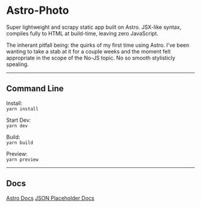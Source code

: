 
# Astro-Photo

Super lightweight and scrapy static app built on Astro.
JSX-like syntax, compiles fully to HTML at build-time, leaving zero JavaScript.

The inherant pitfall being: the quirks of my first time using Astro.
I've been wanting to take a stab at it for a couple weeks and the moment felt appropriate in the scope of the No-JS topic. No so smooth stylisticly spealing.


----

## Command Line

Install:<br>
`yarn install`

Start Dev:<br>
`yarn dev`

Build:<br>
`yarn build`

Preview:<br>
`yarn preview`

----

## Docs

[Astro Docs](https://docs.astro.build)
[JSON Placeholder Docs](https://jsonplaceholder.typicode.com)